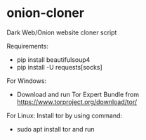 # onion-cloner
Dark Web/Onion website cloner script

Requirements:
- pip install beautifulsoup4
- pip install -U requests[socks]

For Windows:
- Download and run Tor Expert Bundle from https://www.torproject.org/download/tor/ 

For Linux:
Install tor by using command:
- sudo apt install tor
and run
